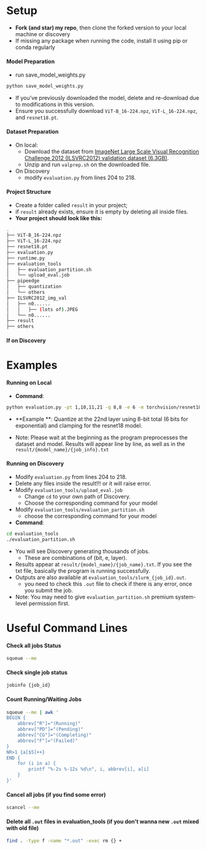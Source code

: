 # Setup
- **Fork (and star) my repo**, then clone the forked version to your local machine or discovery
- If missing any package when running the code, install it using pip or conda regularly

#### Model Preparation
- run save_model_weights.py
```sh
python save_model_weights.py
```
- If you've previously downloaded the model, delete and re-download due to modifications in this version.
 - Ensure you successfully download `ViT-B_16-224.npz`, `ViT-L_16-224.npz`, and `resnet18.pt`.

#### Dataset Preparation
- On local: 
	- Download the dataset from [ImageNet Large Scale Visual Recognition Challenge 2012 (ILSVRC2012) validation dataset (6.3GB)](https://www.image-net.org/challenges/LSVRC/index.php).
  - Unzip and run `valprep.sh` on the downloaded file.
- On Discovery
	- modify `evaluation.py` from lines 204 to 218.
	
   

#### Project Structure
- Create a folder called `result` in your project; 
- if  `result` already exists, ensure it is empty by deleting all inside files.
- **Your project should look like this:**
```sh
.
├── ViT-B_16-224.npz
├── ViT-L_16-224.npz
├── resnet18.pt
├── evaluation.py
├── runtime.py
├── evaluation_tools
│   ├── evaluation_partition.sh
│   └── upload_eval.job
├── pipeedge
│   ├── quantization
│   └── others
├── ILSVRC2012_img_val
│   ├── n0......
│   │   ├── (lots of).JPEG
│   └── n0......
├── result
├── others
```

####  If on Discovery 


# Examples

#### Running on Local
- **Command**:
```sh
python evaluation.py -pt 1,10,11,21 -q 8,8 -e 6 -m torchvision/resnet18 -clamp
```
- **Example **: Quantize at the 22nd layer using 8-bit total (6 bits for exponential) and clamping for the resnet18 model.

-   Note: Please wait at the beginning as the program preprocesses the dataset and model. Results will appear line by line, as well as in the `result/{model_name}/{job_info}.txt`

#### Running on Discovery
- Modify `evaluation.py` from lines 204 to 218.
- Delete any files inside the result!!! or it will raise error.
- Modify  `evaluation_tools/upload_eval.job` 
	- Change `cd`  to your own path of Discovery.
	- Choose the corresponding command for your model
- Modify `evaluation_tools/evaluation_partition.sh`
	- choose the corresponding command for your model
-   **Command**:
```sh
cd evaluation_tools
./evaluation_partition.sh
```
-   You will see Discovery generating thousands of jobs.
    -   These are combinations of (bit, e, layer).
-   Results appear at `result/{model_name}/{job_name}.txt`. If you see the txt file, basically the program is running successfully.
-   Outputs are also available at `evaluation_tools/slurm_{job_id}.out`.
	- you need to check this `.out` file to check if there is any error, once you submit the job.
- Note: You may need to give `evaluation_partition.sh` premium system-level permission first.

# Useful Command Lines

#### Check all jobs Status
```sh
squeue --me
```

#### Check single job status
```sh
jobinfo {job_id}
```

#### Count Running/Waiting Jobs
```sh
squeue --me | awk '
BEGIN {
    abbrev["R"]="(Running)"
    abbrev["PD"]="(Pending)"
    abbrev["CG"]="(Completing)"
    abbrev["F"]="(Failed)"
}
NR>1 {a[$5]++}
END {
    for (i in a) {
        printf "%-2s %-12s %d\n", i, abbrev[i], a[i]
    }
}'
```

#### Cancel all jobs (if you find some error)
```sh
scancel --me
```

#### Delete all `.out` files in evaluation_tools (if you don't wanna new `.out` mixed with old file)

```sh
find . -type f -name "*.out" -exec rm {} +
```
